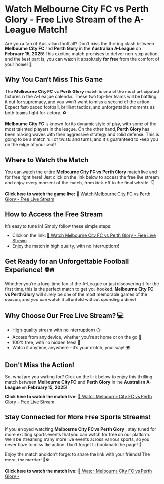 # Watch Melbourne City FC vs Perth Glory - Free Live Stream of the A-League Match!

Are you a fan of Australian football? Don’t miss the thrilling clash between **Melbourne City FC** and **Perth Glory** in the **Australian A-League** on **February 15, 2025**! This exciting match promises to deliver non-stop action, and the best part is, you can watch it absolutely **for free** from the comfort of your home! 🎉

## Why You Can't Miss This Game

The **Melbourne City FC** vs **Perth Glory** match is one of the most anticipated fixtures in the A-League calendar. These two top-tier teams will be battling it out for supremacy, and you won’t want to miss a second of the action. Expect fast-paced football, brilliant tactics, and unforgettable moments as both teams fight for victory. ⚽

**Melbourne City FC** is known for its dynamic style of play, with some of the most talented players in the league. On the other hand, **Perth Glory** has been making waves with their aggressive strategy and solid defense. This is going to be a match full of twists and turns, and it's guaranteed to keep you on the edge of your seat!

## Where to Watch the Match

You can watch the entire **Melbourne City FC vs Perth Glory** match live and for free right here! Just click on the link below to access the free live stream and enjoy every moment of the match, from kick-off to the final whistle. 👇

**Click here to watch the game live:** [🔗 Watch Melbourne City FC vs Perth Glory - Free Live Stream](https://tinyurl.com/livestreamfreeo?st=Melbourne+City+FC+vs+Perth+Glory&si=ghc)

## How to Access the Free Stream

It’s easy to tune in! Simply follow these simple steps:

- Click on the link: [🔗 Watch Melbourne City FC vs Perth Glory - Free Live Stream](https://tinyurl.com/livestreamfreeo?st=Melbourne+City+FC+vs+Perth+Glory&si=ghc)
- Enjoy the match in high quality, with no interruptions!

## Get Ready for an Unforgettable Football Experience! ⚽🔥

Whether you’re a long-time fan of the A-League or just discovering it for the first time, this is the perfect match to get you hooked. **Melbourne City FC vs Perth Glory** will surely be one of the most memorable games of the season, and you can watch it all unfold without spending a dime!

## Why Choose Our Free Live Stream? 💻

- High-quality stream with no interruptions 📺
- Access from any device, whether you're at home or on the go 📱
- 100% free, with no hidden fees! 💸
- Watch it anytime, anywhere – it’s your match, your way! 🌍

## Don't Miss the Action!

So, what are you waiting for? Click on the link below to enjoy this thrilling match between **Melbourne City FC** and **Perth Glory** in the **Australian A-League** on **February 15, 2025**!

**Click here to watch the match live:** [🔗 Watch Melbourne City FC vs Perth Glory - Free Live Stream](https://tinyurl.com/livestreamfreeo?st=Melbourne+City+FC+vs+Perth+Glory&si=ghc)

## Stay Connected for More Free Sports Streams!

If you enjoyed watching **Melbourne City FC vs Perth Glory** , stay tuned for more exciting sports events that you can watch for free on our platform. We’ll be streaming many more live events across various sports, so you never have to miss the action. Don’t forget to bookmark the page! 📅

Enjoy the match and don’t forget to share the link with your friends! The more, the merrier! 📣⚽

**Click here to watch the match live:** [🔗 Watch Melbourne City FC vs Perth Glory -](https://tinyurl.com/livestreamfreeo?st=Melbourne+City+FC+vs+Perth+Glory&si=ghc)
